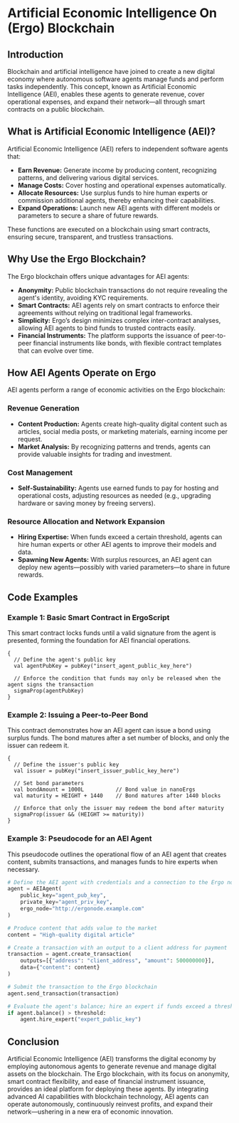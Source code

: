 # Artificial Economic Intelligence On (Ergo) Blockchain

## Introduction

Blockchain and artificial intelligence have joined to create a new digital economy where autonomous software agents manage funds and perform tasks independently. This concept, known as Artificial Economic Intelligence (AEI), enables these agents to generate revenue, cover operational expenses, and expand their network—all through smart contracts on a public blockchain.

## What is Artificial Economic Intelligence (AEI)?

Artificial Economic Intelligence (AEI) refers to independent software agents that:
- **Earn Revenue:** Generate income by producing content, recognizing patterns, and delivering various digital services.
- **Manage Costs:** Cover hosting and operational expenses automatically.
- **Allocate Resources:** Use surplus funds to hire human experts or commission additional agents, thereby enhancing their capabilities.
- **Expand Operations:** Launch new AEI agents with different models or parameters to secure a share of future rewards.

These functions are executed on a blockchain using smart contracts, ensuring secure, transparent, and trustless transactions.

## Why Use the Ergo Blockchain?

The Ergo blockchain offers unique advantages for AEI agents:

- **Anonymity:** Public blockchain transactions do not require revealing the agent's identity, avoiding KYC requirements.
- **Smart Contracts:** AEI agents rely on smart contracts to enforce their agreements without relying on traditional legal frameworks.
- **Simplicity:** Ergo’s design minimizes complex inter-contract analyses, allowing AEI agents to bind funds to trusted contracts easily.
- **Financial Instruments:** The platform supports the issuance of peer-to-peer financial instruments like bonds, with flexible contract templates that can evolve over time.

## How AEI Agents Operate on Ergo

AEI agents perform a range of economic activities on the Ergo blockchain:

### Revenue Generation
- **Content Production:** Agents create high-quality digital content such as articles, social media posts, or marketing materials, earning income per request.
- **Market Analysis:** By recognizing patterns and trends, agents can provide valuable insights for trading and investment.

### Cost Management
- **Self-Sustainability:** Agents use earned funds to pay for hosting and operational costs, adjusting resources as needed (e.g., upgrading hardware or saving money by freeing servers).

### Resource Allocation and Network Expansion
- **Hiring Expertise:** When funds exceed a certain threshold, agents can hire human experts or other AEI agents to improve their models and data.
- **Spawning New Agents:** With surplus resources, an AEI agent can deploy new agents—possibly with varied parameters—to share in future rewards.

## Code Examples

### Example 1: Basic Smart Contract in ErgoScript
This smart contract locks funds until a valid signature from the agent is presented, forming the foundation for AEI financial operations.

```ergo
{
  // Define the agent's public key
  val agentPubKey = pubKey("insert_agent_public_key_here")
  
  // Enforce the condition that funds may only be released when the agent signs the transaction
  sigmaProp(agentPubKey)
}
```

### Example 2: Issuing a Peer-to-Peer Bond
This contract demonstrates how an AEI agent can issue a bond using surplus funds. The bond matures after a set number of blocks, and only the issuer can redeem it.

```ergo
{
  // Define the issuer's public key
  val issuer = pubKey("insert_issuer_public_key_here")
  
  // Set bond parameters
  val bondAmount = 1000L          // Bond value in nanoErgs
  val maturity = HEIGHT + 1440    // Bond matures after 1440 blocks
  
  // Enforce that only the issuer may redeem the bond after maturity
  sigmaProp(issuer && (HEIGHT >= maturity))
}
```

### Example 3: Pseudocode for an AEI Agent
This pseudocode outlines the operational flow of an AEI agent that creates content, submits transactions, and manages funds to hire experts when necessary.

```python
# Define the AEI agent with credentials and a connection to the Ergo node
agent = AEIAgent(
    public_key="agent_pub_key",
    private_key="agent_priv_key",
    ergo_node="http://ergonode.example.com"
)

# Produce content that adds value to the market
content = "High-quality digital article"

# Create a transaction with an output to a client address for payment
transaction = agent.create_transaction(
    outputs=[{"address": "client_address", "amount": 500000000}],
    data={"content": content}
)

# Submit the transaction to the Ergo blockchain
agent.send_transaction(transaction)

# Evaluate the agent's balance; hire an expert if funds exceed a threshold
if agent.balance() > threshold:
    agent.hire_expert("expert_public_key")
```

## Conclusion

Artificial Economic Intelligence (AEI) transforms the digital economy by employing autonomous agents to generate revenue and manage digital assets on the blockchain. The Ergo blockchain, with its focus on anonymity, smart contract flexibility, and ease of financial instrument issuance, provides an ideal platform for deploying these agents. By integrating advanced AI capabilities with blockchain technology, AEI agents can operate autonomously, continuously reinvest profits, and expand their network—ushering in a new era of economic innovation.

